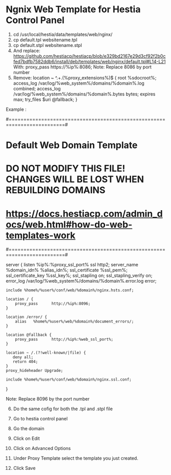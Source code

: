 # Ngnix Web Template for Hestia Control Panel

1. cd /usr/local/hestia/data/templates/web/nginx/
2. cp default.tpl websitename.tpl
3. cp default.stpl websitename.stpl
4. And replace:
https://github.com/hestiacp/hestiacp/blob/e329bd2167e29d3cf92f2b0cfed7bdfb7582ddb6/install/deb/templates/web/nginx/default.tpl#L14-L21
With:
proxy_pass      https://%ip%:8086;
Note: Replace 8086 by port number
5. Remove:
        location ~ ^.+.(%proxy_extensions%)$ {
            root           %sdocroot%;
            access_log     /var/log/%web_system%/domains/%domain%.log combined;
            access_log     /var/log/%web_system%/domains/%domain%.bytes bytes;
            expires        max;
            try_files      $uri @fallback;
        }

Example : 

#=========================================================================#
# Default Web Domain Template                                             #
# DO NOT MODIFY THIS FILE! CHANGES WILL BE LOST WHEN REBUILDING DOMAINS   #
# https://docs.hestiacp.com/admin_docs/web.html#how-do-web-templates-work #
#=========================================================================#

server {
    listen      %ip%:%proxy_ssl_port% ssl http2;
    server_name %domain_idn% %alias_idn%;
    ssl_certificate      %ssl_pem%;
    ssl_certificate_key  %ssl_key%;
    ssl_stapling on;
    ssl_stapling_verify on;
    error_log  /var/log/%web_system%/domains/%domain%.error.log error;

    include %home%/%user%/conf/web/%domain%/nginx.hsts.conf;

    location / {
        proxy_pass      http://%ip%:8096;
    }

    location /error/ {
        alias   %home%/%user%/web/%domain%/document_errors/;
    }

    location @fallback {
        proxy_pass      http://%ip%:%web_ssl_port%;
    }

    location ~ /.(?!well-known/|file) {
       deny all;
       return 404;
    }                                                                                                                                                                                                                                          proxy_hideheader Upgrade;

    include %home%/%user%/conf/web/%domain%/nginx.ssl.conf;
}

Note: Replace 8096 by the port number

6. Do the same cofig for both the .tpl and .stpl file

7. Go to hestia control panel

8. Go the domain

9. Click on Edit

10. Click on Advanced Options

11. Under Proxy Template select the template you just created.

12. Click Save
